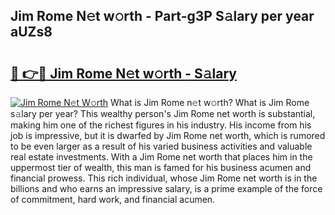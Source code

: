 ## Jim Rome N𝚎t w𝚘rth - Part-g3P S𝚊lary per year aUZs8

# <h2><a href="http://gc054wh.nevu.top/?p=Jim+Rome">🔗 👉🔴 Jim Rome N𝚎t w𝚘rth - S𝚊lary</a></h2>

[![Jim Rome N𝚎t W𝚘rth](https://i.imgur.com/Oavwk0R.jpeg)](http://gc054wh.nevu.top/?p=Jim+Rome)
What is Jim Rome n𝚎t w𝚘rth? What is Jim Rome s𝚊lary per year?
This wealthy person's Jim Rome net worth is substantial, making him one of the richest figures in his industry. His income from his job is impressive, but it is dwarfed by Jim Rome net worth, which is rumored to be even larger as a result of his varied business activities and valuable real estate investments. With a Jim Rome net worth that places him in the uppermost tier of wealth, this man is famed for his business acumen and financial prowess. This rich individual, whose Jim Rome net worth is in the billions and who earns an impressive salary, is a prime example of the force of commitment, hard work, and financial acumen.
